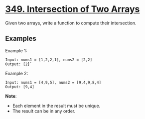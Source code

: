 # [349. Intersection of Two Arrays](https://leetcode.com/problems/intersection-of-two-arrays/)

Given two arrays, write a function to compute their intersection.

## Examples

Example 1:

```
Input: nums1 = [1,2,2,1], nums2 = [2,2]
Output: [2]`

```

Example 2:

```
Input: nums1 = [4,9,5], nums2 = [9,4,9,8,4]
Output: [9,4]
```

**Note**:

-   Each element in the result must be unique.
-   The result can be in any order.
